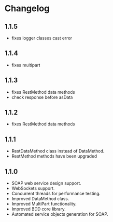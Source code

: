# Changelog

## 1.1.5
  * fixes logger classes cast error

## 1.1.4
  * fixes multipart

## 1.1.3
  * fixes RestMethod data methods
  * check response before asData

## 1.1.2
  * fixes RestMethod data methods

## 1.1.1 
  * RestDataMethod class instead of DataMethod.
  * RestMethod methods have been upgraded

## 1.1.0 
  * SOAP web service design support.
  * WebSockets support.
  * Concurrent threads for performance testing.
  * Improved DataMethod class.
  * Improved MultiPart functionality.
  * Improved BDD core library.
  * Automated service objects generation for SOAP.
